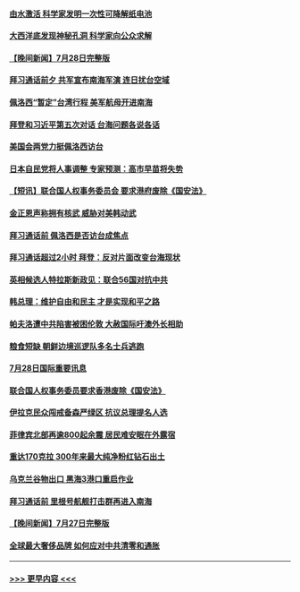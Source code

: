 #### [由水激活 科学家发明一次性可降解纸电池](../pages/prog202/a103490047.md?t=07292001) 
#### [大西洋底发现神秘孔洞 科学家向公众求解](../pages/prog202/a103490033.md?t=07292001) 
#### [【晚间新闻】7月28日完整版](../pages/prog202/a103489823.md?t=07292001) 
#### [拜习通话前夕 共军宣布南海军演 连日扰台空域](../pages/prog202/a103489870.md?t=07292001) 
#### [佩洛西“暂定”台湾行程 美军航母开进南海](../pages/prog202/a103489795.md?t=07292001) 
#### [拜登和习近平第五次对话 台海问题各说各话](../pages/prog202/a103489730.md?t=07292001) 
#### [美国会两党力挺佩洛西访台](../pages/prog202/a103489483.md?t=07292001) 
#### [日本自民党将人事调整 专家预测：高市早苗将失势](../pages/prog202/a103489578.md?t=07292001) 
#### [【短讯】联合国人权事务委员会 要求港府废除《国安法》](../pages/prog202/a103489552.md?t=07292001) 
#### [金正恩声称拥有核武 威胁对美韩动武](../pages/prog202/a103489556.md?t=07292001) 
#### [拜习通话前 佩洛西是否访台成焦点](../pages/prog202/a103489550.md?t=07292001) 
#### [拜习通话超过2小时 拜登：反对片面改变台海现状](../pages/prog202/a103489418.md?t=07292001) 
#### [英相候选人特拉斯新政见：联合56国对抗中共](../pages/prog202/a103489387.md?t=07292001) 
#### [韩总理：维护自由和民主 才是实现和平之路](../pages/prog202/a103489258.md?t=07292001) 
#### [帕夫洛遭中共陷害被困伦敦 大赦国际吁澳外长相助](../pages/prog202/a103489280.md?t=07292001) 
#### [粮食短缺 朝鲜边境巡逻队多名士兵逃跑](../pages/prog202/a103489277.md?t=07292001) 
#### [7月28日国际重要讯息](../pages/prog202/a103489245.md?t=07292001) 
#### [联合国人权事务委员要求香港废除《国安法》](../pages/prog202/a103489229.md?t=07292001) 
#### [伊拉克民众闯戒备森严绿区 抗议总理提名人选](../pages/prog202/a103489181.md?t=07292001) 
#### [菲律宾北部再逾800起余震 居民难安眠在外露宿](../pages/prog202/a103489163.md?t=07292001) 
#### [重达170克拉 300年来最大纯净粉红钻石出土](../pages/prog202/a103489142.md?t=07292001) 
#### [乌克兰谷物出口 黑海3港口重启作业](../pages/prog202/a103489054.md?t=07292001) 
#### [拜习通话前 里根号航舰打击群再进入南海](../pages/prog202/a103488991.md?t=07292001) 
#### [【晚间新闻】7月27日完整版](../pages/prog202/a103488973.md?t=07292001) 
#### [全球最大奢侈品牌 如何应对中共清零和通胀](../pages/prog202/a103488770.md?t=07292001) 

----
#### [ >>> 更早内容 <<< ](../indexes/prog202-earlier.md)
